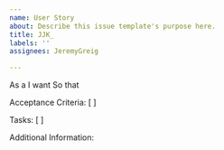 ```yaml
---
name: User Story
about: Describe this issue template's purpose here.
title: JJK_
labels: ''
assignees: JeremyGreig

---
```


As a 
I want
So that

Acceptance Criteria:
[ ]

Tasks:
[ ]

Additional Information:
